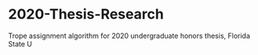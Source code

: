 # 2020-Thesis-Research
Trope assignment algorithm for 2020 undergraduate honors thesis, Florida State U
